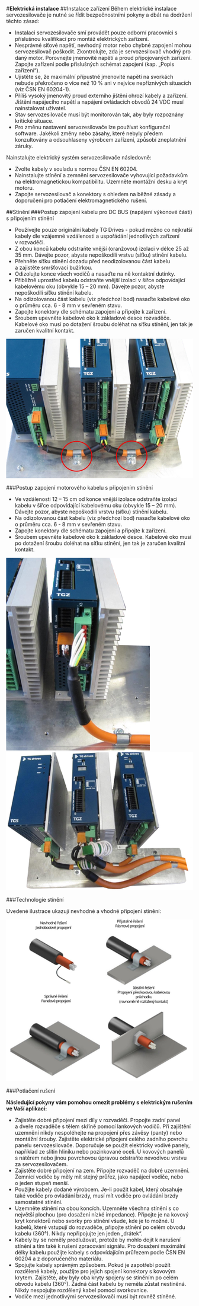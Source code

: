 #**Elektrická instalace**
##Instalace zařízení
Během elektrické instalace servozesilovače je nutné se řídit bezpečnostními pokyny a dbát na dodržení těchto zásad:

- Instalaci servozesilovače smí provádět pouze odborní pracovníci s příslušnou kvalifikací pro montáž elektrických zařízení.
- Nesprávné síťové napětí, nevhodný motor nebo chybné zapojení mohou servozesilovač poškodit. Zkontrolujte, zda je servozesilovač vhodný pro daný motor. Porovnejte jmenovité napětí a proud připojovaných zařízení. Zapojte zařízení podle příslušných schémat zapojení (kap. „Popis zařízení“).  
- Ujistěte se, že maximální přípustné jmenovité napětí na svorkách nebude překročeno o více než 10&nbsp;% ani v nejvíce nepříznivých situacích (viz ČSN&nbsp;EN&nbsp;60204-1).
- Příliš vysoký jmenovitý proud externího jištění ohrozí kabely a zařízení. Jištění napájecího napětí a napájení ovládacích obvodů 24&nbsp;VDC musí nainstalovat uživatel.
- Stav servozesilovače musí být monitorován tak, aby byly rozpoznány kritické situace.
- Pro změnu nastavení servozesilovače lze používat konfigurační software. Jakékoli změny nebo zásahy, které nebyly předem konzultovány a odsouhlaseny výrobcem zařízení, způsobí zneplatnění záruky.

Nainstalujte elektrický systém servozesilovače následovně:

- Zvolte kabely v souladu s normou ČSN&nbsp;EN&nbsp;60204.
- Nainstalujte stínění a zemnění servozesilovače vyhovující požadavkům na elektromagnetickou kompatibilitu. Uzemněte montážní desku a kryt motoru.
- Zapojte servozesilovač a konektory s ohledem na běžné zásady a doporučení pro potlačení elektromagnetického rušení. 

##Stínění
###Postup zapojení kabelu pro DC BUS (napájení výkonové části) s&nbsp;připojením stínění

- Používejte pouze originální kabely TG Drives - pokud možno co nejkratší kabely dle vzájemné vzdálenosti a&nbsp;uspořádání jednotlivých zařízení v&nbsp;rozvaděči.
- Z obou konců kabelu odstraňte vnější (oranžovou) izolaci v&nbsp;délce 25 až 35 mm. Dávejte pozor, abyste nepoškodili vrstvu (síťku) stínění kabelu.
- Přehněte síťku stínění dozadu před neodizolovanou část kabelu a&nbsp;zajistěte smršťovací bužírkou.
- Odizolujte konce všech vodičů a&nbsp;nasaďte na ně kontaktní dutinky.
- Přibližně uprostřed kabelu odstraňte vnější izolaci v&nbsp;šířce odpovídající kabelovému oku (obvykle 15 – 20 mm). Dávejte pozor, abyste nepoškodili síťku stínění kabelu.
- Na odizolovanou část kabelu (viz předchozí bod) nasaďte kabelové oko o&nbsp;průměru cca. 6 - 8 mm v&nbsp;sevřeném stavu.
- Zapojte konektory dle schématu zapojení a&nbsp;připojte k&nbsp;zařízení.
- Šroubem upevněte kabelové oko k&nbsp;základové desce rozvaděče. Kabelové oko musí po dotažení šroubu doléhat na síťku stínění, jen tak je zaručen kvalitní kontakt.

![Shielding connection DC](../../common/img/cableShielding1.png)

###Postup zapojení motorového kabelu s&nbsp;připojením stínění

- Ve vzdálenosti 12 – 15 cm od konce vnější izolace odstraňte izolaci kabelu v&nbsp;šířce odpovídající kabelovému oku (obvykle 15 – 20 mm). Dávejte pozor, abyste nepoškodili vrstvu (síťku) stínění kabelu.
- Na odizolovanou část kabelu (viz předchozí bod) nasaďte kabelové oko o&nbsp;průměru cca. 6 - 8 mm v&nbsp;sevřeném stavu.
- Zapojte konektory dle schématu zapojení a&nbsp;připojte k&nbsp;zařízení.
- Šroubem upevněte kabelové oko k&nbsp;základové desce. Kabelové oko musí po dotažení šroubu doléhat na síťku stínění, jen tak je zaručen kvalitní kontakt.

![Shielding connection motor 1](../../common/img/cableShielding2.png)
![Shielding connection motor 2](../../common/img/cableShielding3.png)

###Technologie stínění

Uvedené ilustrace ukazují nevhodné a&nbsp;vhodné připojení stínění:

![Shielding connection technology](../../common/img/cableShielding4.svg)

###Potlačení rušení

**Následující pokyny vám pomohou omezit problémy s elektrickým rušením ve Vaší aplikaci:**

- Zajistěte dobré připojení mezi díly v&nbsp;rozvaděči. Propojte zadní panel a&nbsp;dveře rozvaděče s&nbsp;tělem skříně pomocí lankových vodičů. Při zajištění uzemnění nikdy nespoléhejte na propojení přes závěsy (panty) nebo montážní šrouby. Zajistěte elektrické připojení celého zadního povrchu panelu servozesilovače. Doporučuje se použít elektricky vodivé panely, například ze slitin hliníku nebo pozinkované oceli. U kovových panelů s&nbsp;nátěrem nebo jinou povrchovou úpravou odstraňte nevodivou vrstvu za servozesilovačem.
- Zajistěte dobré připojení na zem. Připojte rozvaděč na dobré uzemnění. Zemnicí vodiče by měly mít stejný průřez, jako napájecí vodiče, nebo o&nbsp;jeden stupeň menší.
- Použijte kabely dodané výrobcem. Je-li použit kabel, který obsahuje také vodiče pro ovládání brzdy, musí mít vodiče pro ovládání brzdy samostatné stínění.
- Uzemněte stínění na obou koncích. Uzemněte všechna stínění s&nbsp;co největší plochou (pro dosažení nízké impedance). Připojte je na kovový kryt konektorů nebo svorky pro stínění všude, kde je to možné. U kabelů, které vstupují do rozvaděče, připojte stínění po celém obvodu kabelu (360°). Nikdy nepřipojujte jen jeden „drátek“.
- Kabely by se neměly prodlužovat, protože by mohlo dojít k&nbsp;narušení stínění a&nbsp;tím také k&nbsp;rušení zpracování signálu. Pro dosažení maximální délky kabelu použijte kabely s&nbsp;odpovídajícím průřezem podle ČSN EN 60204 a&nbsp;z&nbsp;doporučeného materiálu.
- Spojujte kabely správným způsobem. Pokud je zapotřebí použít rozdělené kabely, použijte pro jejich spojení konektory s&nbsp;kovovým krytem. Zajistěte, aby byly oba kryty spojeny se stíněním po celém obvodu kabelu (360°). Žádná část kabelu by neměla zůstat nestíněná. Nikdy nespojujte rozdělený kabel pomocí svorkovnice.
- Vodiče mezi jednotlivými servozesilovači musí být rovněž stíněné.

